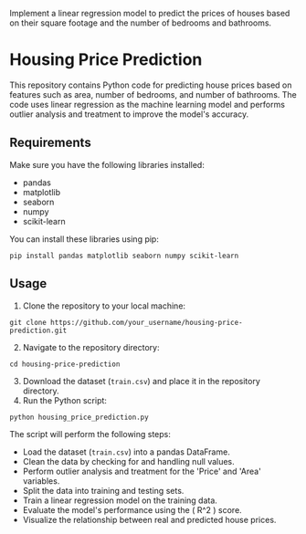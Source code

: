 Implement a linear regression model to predict the prices of houses based on their square footage and the number of bedrooms and bathrooms.

# Housing Price Prediction
This repository contains Python code for predicting house prices based on features such as area, number of bedrooms, and number of bathrooms. The code uses linear regression as the machine learning model and performs outlier analysis and treatment to improve the model's accuracy.

## Requirements
Make sure you have the following libraries installed:
- pandas
- matplotlib
- seaborn
- numpy
- scikit-learn

You can install these libraries using pip:
```
pip install pandas matplotlib seaborn numpy scikit-learn
```

## Usage
1. Clone the repository to your local machine:
```
git clone https://github.com/your_username/housing-price-prediction.git
```

2. Navigate to the repository directory:
```
cd housing-price-prediction
```

3. Download the dataset (`train.csv`) and place it in the repository directory.
4. Run the Python script:
```
python housing_price_prediction.py
```

The script will perform the following steps:
- Load the dataset (`train.csv`) into a pandas DataFrame.
- Clean the data by checking for and handling null values.
- Perform outlier analysis and treatment for the 'Price' and 'Area' variables.
- Split the data into training and testing sets.
- Train a linear regression model on the training data.
- Evaluate the model's performance using the \( R^2 \) score.
- Visualize the relationship between real and predicted house prices.
